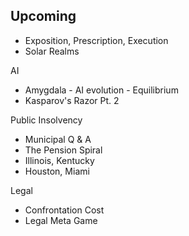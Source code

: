 Upcoming
--------

- Exposition, Prescription, Execution
- Solar Realms

AI
- Amygdala - AI evolution - Equilibrium
- Kasparov's Razor Pt. 2


Public Insolvency
- Municipal Q & A
- The Pension Spiral
- Illinois, Kentucky
- Houston, Miami


Legal
- Confrontation Cost
- Legal Meta Game

